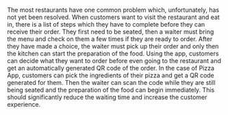 The most restaurants have one common problem which, unfortunately, has not yet been resolved. When customers want to visit the restaurant and eat in, there is a list of steps which they have to complete before they can receive their order. They first need to be seated, then a waiter must bring the menu and check on them a few times if they are ready to order. After they have made a choice, the waiter must pick up their order and only then the kitchen can start the preparation of the food. 
Using the app, customers can decide what they want to order before even going to the restaurant and get an automatically generated QR code of the order. In the case of Pizza App, customers can pick the ingredients of their pizza and get a QR code generated for them. Then the waiter can scan the code while they are still being seated and the preparation of the food can begin immediately. This should significantly reduce the waiting time and increase the customer experience.
